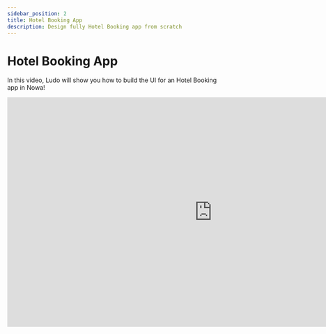```yaml
---
sidebar_position: 2
title: Hotel Booking App
description: Design fully Hotel Booking app from scratch
---
```

# Hotel Booking App

In this video, Ludo will show you how to build the UI for an Hotel Booking app in Nowa! 


<iframe width="939" height="528" src="https://www.youtube.com/embed/egbjhuFV86s" title="How to Design an Hotel Booking app in NOWA" frameborder="0" allow="accelerometer; autoplay; clipboard-write; encrypted-media; gyroscope; picture-in-picture; web-share" referrerpolicy="strict-origin-when-cross-origin" allowfullscreen></iframe>